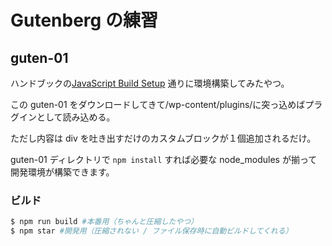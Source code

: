 # Gutenberg の練習

## guten-01

ハンドブックの[JavaScript Build Setup](https://developer.wordpress.org/block-editor/tutorials/javascript/js-build-setup/) 通りに環境構築してみたやつ。

この guten-01 をダウンロードしてきて/wp-content/plugins/に突っ込めばプラグインとして読み込める。

ただし内容は div を吐き出すだけのカスタムブロックが１個追加されるだけ。

guten-01 ディレクトリで `npm install` すれば必要な node_modules が揃って開発環境が構築できます。

### ビルド

```bash
$ npm run build #本番用（ちゃんと圧縮したやつ）
$ npm star #開発用（圧縮されない / ファイル保存時に自動ビルドしてくれる）
```

